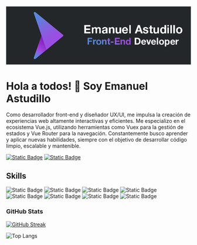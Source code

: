 ![Logo](/banner_logoema.png)
# Hola a todos! 👋 Soy Emanuel Astudillo

Como desarrollador front-end y diseñador UX/UI, me impulsa la creación de experiencias web altamente interactivas y eficientes. Me especializo en el ecosistema Vue.js, utilizando herramientas como Vuex para la gestión de estados y Vue Router para la navegación. Constantemente busco aprender y aplicar nuevas habilidades, siempre con el objetivo de desarrollar código limpio, escalable y mantenible.

[![Static Badge](https://img.shields.io/badge/Emanuel%20Astudillo-white?style=social&logo=gmail)](mailto:emanuel.astudillo@gmail.com)
[![Static Badge](https://img.shields.io/badge/Emanuel%20Astudillo-white?style=social&logo=linkedin&link=https%3A%2F%2Fwww.linkedin.com%2Fin%2Femanuel-astudillo-quiroz%2F)](https://linkedin.com/in/emanuel-astudillo-quiroz/)

## Skills
![Static Badge](https://img.shields.io/badge/html5-white?style=for-the-badge&logo=html5&logoColor=white&color=%23E34F26)
![Static Badge](https://img.shields.io/badge/CSS3-1572B6?style=for-the-badge&logo=css3&logoColor=white)
![Static Badge](https://img.shields.io/badge/JavaScript-323330?style=for-the-badge&logo=javascript&logoColor=F7DF1E)
![Static Badge](https://img.shields.io/badge/Vue.js-35495E?style=for-the-badge&logo=vue.js&logoColor=4FC08D)
![Static Badge](https://img.shields.io/badge/Bootstrap-563D7C?style=for-the-badge&logo=bootstrap&logoColor=white)
![Static Badge](https://img.shields.io/badge/tailwind-white?style=for-the-badge&logo=tailwindcss&logoColor=white&color=%2306B6D4)
![Static Badge](https://img.shields.io/badge/GIT-E44C30?style=for-the-badge&logo=git&logoColor=white)
![Static Badge](https://img.shields.io/badge/Figma-F24E1E?style=for-the-badge&logo=figma&logoColor=white)



### GitHub Stats

[![GitHub Streak](https://github-readme-streak-stats.herokuapp.com?user=el3ma&theme=dark&locale=es)](https://git.io/streak-stats)

![Top Langs](https://github-readme-stats.vercel.app/api/top-langs/?username=el3ma&layout=compact&theme=dark)







